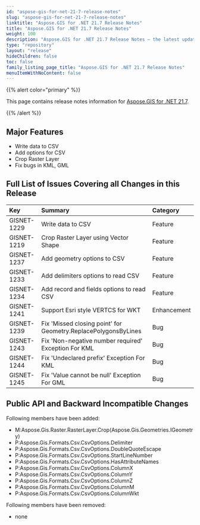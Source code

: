 ```yaml
---
id: "aspose-gis-for-net-21-7-release-notes"
slug: "aspose-gis-for-net-21-7-release-notes"
linktitle: "Aspose.GIS for .NET 21.7 Release Notes"
title: "Aspose.GIS for .NET 21.7 Release Notes"
weight: 100
description: "Aspose.GIS for .NET 21.7 Release Notes – the latest updates and fixes."
type: "repository"
layout: "release"
hideChildren: false
toc: false
family_listing_page_title: "Aspose.GIS for .NET 21.7 Release Notes"
menuItemWithNoContent: false
---
```


{{% alert color="primary" %}} 

This page contains release notes information for [Aspose.GIS for .NET 21.7](https://www.nuget.org/packages/Aspose.GIS/21.7.0).

{{% /alert %}} 
## **Major Features**
- Write data to CSV
- Add options for CSV
- Crop Raster Layer
- Fix bugs in KML, GML
## **Full List of Issues Covering all Changes in this Release**

|**Key**|**Summary**|**Category**|
| :- | :- | :- |
|GISNET-1229|Write data to CSV|Feature|
|GISNET-1219|Crop Raster Layer using Vector Shape|Feature|
|GISNET-1237|Add geometry options to CSV|Feature|
|GISNET-1233|Add delimiters options to read CSV|Feature|
|GISNET-1234|Add record and fields options to read CSV|Feature|
|GISNET-1241|Support Esri style VERTCS for WKT|Enhancement|
|GISNET-1239|Fix 'Missed closing point' for Geometry.ReplacePolygonsByLines|Bug|
|GISNET-1243|Fix 'Non-negative number required' Exception For KML|Bug|
|GISNET-1244|Fix 'Undeclared prefix' Exception For KML|Bug|
|GISNET-1245|Fix 'Value cannot be null' Exception For GML|Bug|

## **Public API and Backward Incompatible Changes**
Following members have been added:

- M:Aspose.Gis.Raster.RasterLayer.Crop(Aspose.Gis.Geometries.IGeometry)
- P:Aspose.Gis.Formats.Csv.CsvOptions.Delimiter
- P:Aspose.Gis.Formats.Csv.CsvOptions.DoubleQuoteEscape
- P:Aspose.Gis.Formats.Csv.CsvOptions.StartLineNumber
- P:Aspose.Gis.Formats.Csv.CsvOptions.HasAttributeNames
- P:Aspose.Gis.Formats.Csv.CsvOptions.ColumnX
- P:Aspose.Gis.Formats.Csv.CsvOptions.ColumnY
- P:Aspose.Gis.Formats.Csv.CsvOptions.ColumnZ
- P:Aspose.Gis.Formats.Csv.CsvOptions.ColumnM
- P:Aspose.Gis.Formats.Csv.CsvOptions.ColumnWkt

Following members have been removed:
- none